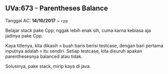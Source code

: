 ## UVa:673 - Parentheses Balance
Tanggal AC: **14/10/2017** ~ `cpp`

Belajar stack pake Cpp, nggak lebih enak sih, cuma karna kebiasa aja jadinya pake Cpp.

Kaya titlenya, kita dikasih `n` buah baris berisi testcase, dengan bari pertama inputnya adalah `n` itu sendiri. Setiap testcase, kita disuruh apakan parenthesesnya balanced atau tidak.

Solusinya, pake stack, mirip kaya di java.